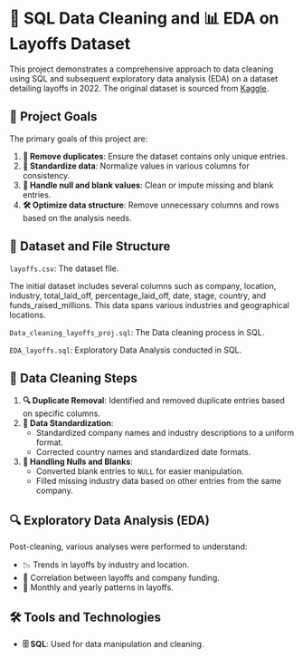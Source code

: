 # 🧹 SQL Data Cleaning and 📊 EDA on Layoffs Dataset

This project demonstrates a comprehensive approach to data cleaning using SQL and subsequent exploratory data analysis (EDA) on a dataset detailing layoffs in 2022. The original dataset is sourced from [Kaggle](https://www.kaggle.com/datasets/swaptr/layoffs-2022).

## 🎯 Project Goals

The primary goals of this project are:

1. **🚫 Remove duplicates**: Ensure the dataset contains only unique entries.
2. **🔄 Standardize data**: Normalize values in various columns for consistency.
3. **🧽 Handle null and blank values**: Clean or impute missing and blank entries.
4. **🛠️ Optimize data structure**: Remove unnecessary columns and rows based on the analysis needs.

## 📁 Dataset and File Structure

`layoffs.csv`: The dataset file.

The initial dataset includes several columns such as company, location, industry, total_laid_off, percentage_laid_off, date, stage, country, and funds_raised_millions. This data spans various industries and geographical locations.

`Data_cleaning_layoffs_proj.sql`: The Data cleaning process in SQL.

`EDA_layoffs.sql`: Exploratory Data Analysis conducted in SQL.



## 🧼 Data Cleaning Steps

1. **🔍 Duplicate Removal**: Identified and removed duplicate entries based on specific columns.
2. **📐 Data Standardization**:
   - Standardized company names and industry descriptions to a uniform format.
   - Corrected country names and standardized date formats.
3. **🧹 Handling Nulls and Blanks**:
   - Converted blank entries to `NULL` for easier manipulation.
   - Filled missing industry data based on other entries from the same company.

## 🔍 Exploratory Data Analysis (EDA)

Post-cleaning, various analyses were performed to understand:
- 📉 Trends in layoffs by industry and location.
- 🔗 Correlation between layoffs and company funding.
- 📅 Monthly and yearly patterns in layoffs.

## 🛠️ Tools and Technologies

- **🗄️ SQL**: Used for data manipulation and cleaning.

